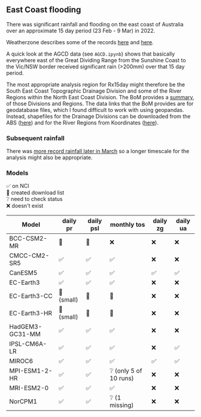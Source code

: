 ## East Coast flooding

There was significant rainfall and flooding on the east coast of Australia
over an approximate 15 day period (23 Feb - 9 Mar) in 2022.

Weatherzone describes some of the records
[here](https://www.weatherzone.com.au/news/how-rare-was-this-rain-and-flooding-event/536508) and
[here](https://www.weatherzone.com.au/news/sydney-gradually-clearing-after-16-day-deluge/536560).

A quick look at the AGCD data (see `AGCD.ipynb`) shows that basically everywhere
east of the Great Dividing Range from the Sunshine Coast to the Vic/NSW border
received significant rain (>200mm) over that 15 day period.

The most appropriate analysis region for Rx15day might therefore be
the South East Coast Topographic Drainage Division
and some of the River Regions within the North East Coast Division.
The BoM provides a [summary](http://www.bom.gov.au/water/about/riverBasinAuxNav.shtml),
of those Divisions and Regions.
The data links that the BoM provides are for geodatabase files,
which I found difficult to work with using geopandas.
Instead,
shapefiles for the Drainage Divisions can be downloaded from the ABS
([here](https://www.abs.gov.au/statistics/standards/australian-statistical-geography-standard-asgs-edition-3/jul2021-jun2026/access-and-downloads/digital-boundary-files)) and for the River Regions from Koordinates
([here](https://koordinates.com/layer/741-australias-river-basins-1997/)).

### Subsequent rainfall

There was [more record rainfall later in March](https://www.weatherzone.com.au/news/floodwater-rising-after-250-to-350mm-hits-qld-and-nsw-in-last-24-hours/536798)
so a longer timescale for the analysis might also be appropriate.

### Models

:white_check_mark: on NCI  
:black_square_button: created download list  
:grey_question: need to check status  
:x: doesn't exist  

| Model           | daily pr | daily psl | monthly tos |  daily zg |  daily ua |
| ---             | ---      | ---       | ---         | --        | --        |
| BCC-CSM2-MR     | :black_square_button: | :black_square_button:  | :x: | :x: | :x: |
| CMCC-CM2-SR5    | :white_check_mark: | :white_check_mark: | :white_check_mark: | :x: | :x: |
| CanESM5         | :white_check_mark: | :white_check_mark: | :white_check_mark: | :white_check_mark: | :white_check_mark: |
| EC-Earth3       | :white_check_mark: | :white_check_mark: | :white_check_mark: | :x: | :x: |
| EC-Earth3-CC    | :black_square_button: (small) | :black_square_button: | :black_square_button: | :x: | :x: |
| EC-Earth3-HR    | :black_square_button: (small) | :black_square_button: | :black_square_button: | :x: | :x: |
| HadGEM3-GC31-MM | :white_check_mark: | :white_check_mark: | :white_check_mark: | :x: | :x: |
| IPSL-CM6A-LR    | :white_check_mark: | :white_check_mark: | :white_check_mark: | :x: | :white_check_mark: |
| MIROC6          | :white_check_mark: | :white_check_mark: | :white_check_mark: | :white_check_mark: | :white_check_mark: |
| MPI-ESM1-2-HR   | :white_check_mark: | :white_check_mark: | :grey_question: (only 5 of 10 runs) | :x: | :x: |
| MRI-ESM2-0      | :white_check_mark: | :white_check_mark: | :white_check_mark: | :x: | :x: |
| NorCPM1         | :white_check_mark: | :white_check_mark: | :grey_question: (1 missing) | :x: | :x: |

